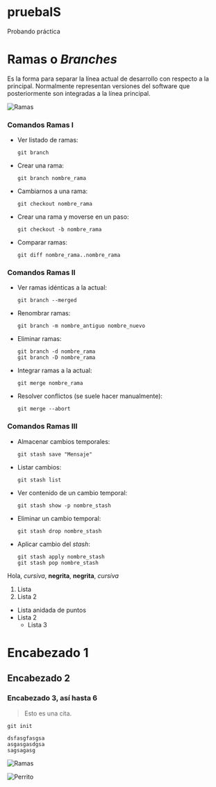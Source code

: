 # pruebaIS

Probando práctica

# Ramas o *Branches*

Es la forma para separar la línea actual de desarrollo con respecto
a la principal. Normalmente representan versiones del software que
posteriormente son integradas a la línea principal.

![Ramas](Ramas.png)

### Comandos Ramas I

* Ver listado de ramas:

  `git branch`

* Crear una rama:

  `git branch nombre_rama`

* Cambiarnos a una rama:

  `git checkout nombre_rama`

* Crear una rama y moverse en un paso:

  `git checkout -b nombre_rama`

* Comparar ramas:

  `git diff nombre_rama..nombre_rama`

### Comandos Ramas II

* Ver ramas idénticas a la actual:

  `git branch --merged`

* Renombrar ramas:

  `git branch -m nombre_antiguo nombre_nuevo`

* Eliminar ramas:

  ~~~
  git branch -d nombre_rama
  git branch -D nombre_rama
  ~~~

* Integrar ramas a la actual:

  `git merge nombre_rama`

* Resolver conflictos (se suele hacer manualmente):

  `git merge --abort`

### Comandos Ramas III

* Almacenar cambios temporales:

  `git stash save "Mensaje"`

* Listar cambios:

  `git stash list`

* Ver contenido de un cambio temporal:

  `git stash show -p nombre_stash`

* Eliminar un cambio temporal:

  `git stash drop nombre_stash`

* Aplicar cambio del *stash*:

  ~~~
  git stash apply nombre_stash
  git stash pop nombre_stash
  ~~~



Hola, *cursiva*, **negrita**, __negrita__, _cursiva_

1. Lista
2. Lista 2

* Lista anidada de puntos
* Lista 2
  * Lista 3

# Encabezado 1
## Encabezado 2
### Encabezado 3, así hasta 6

> Esto es una cita.

`git init`

~~~
dsfasgfasgsa
asgasgasdgsa
sagsagasg
~~~

![Ramas](/Ramas.png)

![Perrito](https://www.recreoviral.com/wp-content/uploads/2014/11/boo.jpg)
